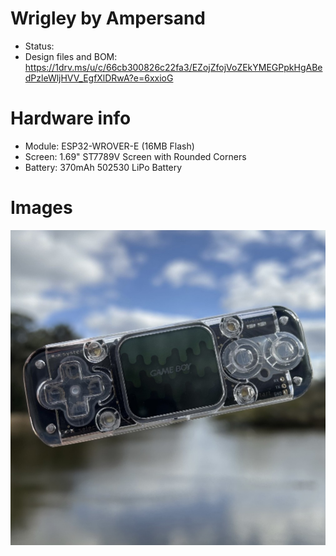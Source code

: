 # Wrigley by Ampersand
- Status:
- Design files and BOM: https://1drv.ms/u/c/66cb300826c22fa3/EZojZfojVoZEkYMEGPpkHgABedPzleWljHVV_EgfXlDRwA?e=6xxioG

# Hardware info
- Module: ESP32-WROVER-E (16MB Flash)
- Screen: 1.69" ST7789V Screen with Rounded Corners
- Battery: 370mAh 502530 LiPo Battery

# Images
![device.jpg](device.jpg)
